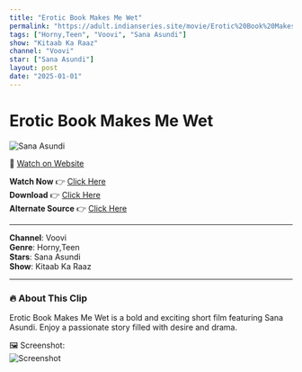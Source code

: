 ```yaml
---
title: "Erotic Book Makes Me Wet"
permalink: "https://adult.indianseries.site/movie/Erotic%20Book%20Makes%20Me%20Wet"
tags: ["Horny,Teen", "Voovi", "Sana Asundi"]
show: "Kitaab Ka Raaz"
channel: "Voovi"
star: ["Sana Asundi"]
layout: post
date: "2025-01-01"
---
```


# Erotic Book Makes Me Wet

![Sana Asundi](https://shorts.desisins.com/wp-content/uploads/2024/05/Sana-Asundi-Kitab-Ka-Raaz-Voovi-DesiSins.com_.jpg)

🔗 [Watch on Website](https://adult.indianseries.site/movie/Erotic%20Book%20Makes%20Me%20Wet)

**Watch Now** 👉 [Click Here](https://adult.indianseries.site/movie/Erotic%20Book%20Makes%20Me%20Wet)  
**Download** 👉 [Click Here](https://adult.indianseries.site/movie/Erotic%20Book%20Makes%20Me%20Wet)  
**Alternate Source** 👉 [Click Here](https://adult.indianseries.site/movie/Erotic%20Book%20Makes%20Me%20Wet)

---

**Channel**: Voovi  
**Genre**: Horny,Teen  
**Stars**: Sana Asundi  
**Show**: Kitaab Ka Raaz

---

### 🔥 About This Clip

Erotic Book Makes Me Wet is a bold and exciting short film featuring Sana Asundi. Enjoy a passionate story filled with desire and drama.
 
🖼️ Screenshot:  
![Screenshot](https://shorts.desisins.com/wp-content/uploads/2024/05/Sana-Asundi-Kitab-Ka-Raaz-Voovi-DesiSins.com_.jpg)
